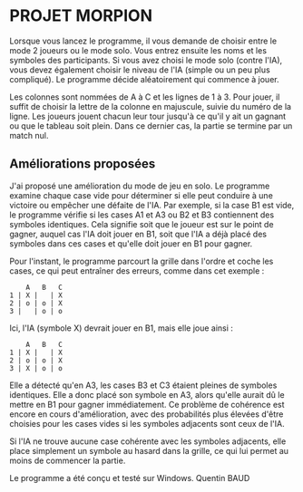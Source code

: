 # PROJET MORPION

Lorsque vous lancez le programme, il vous demande de choisir entre le mode 2 joueurs ou le mode solo. Vous entrez ensuite les noms et les symboles des participants.
Si vous avez choisi le mode solo (contre l'IA), vous devez également choisir le niveau de l'IA (simple ou un peu plus compliqué).
Le programme décide aléatoirement qui commence à jouer.

Les colonnes sont nommées de A à C et les lignes de 1 à 3. Pour jouer, il suffit de choisir la lettre de la colonne en majuscule, suivie du numéro de la ligne.
Les joueurs jouent chacun leur tour jusqu'à ce qu'il y ait un gagnant ou que le tableau soit plein. Dans ce dernier cas, la partie se termine par un match nul.


## Améliorations proposées

J'ai proposé une amélioration du mode de jeu en solo. Le programme examine chaque case vide pour déterminer si elle peut conduire à une victoire ou empêcher une défaite de l'IA.
Par exemple, si la case B1 est vide, le programme vérifie si les cases A1 et A3 ou B2 et B3 contiennent des symboles identiques.
Cela signifie soit que le joueur est sur le point de gagner, auquel cas l'IA doit jouer en B1, soit que l'IA a déjà placé des symboles dans ces cases et qu'elle doit jouer en B1 pour gagner.

Pour l'instant, le programme parcourt la grille dans l'ordre et coche les cases, ce qui peut entraîner des erreurs, comme dans cet exemple :

```
    A   B   C
1 | X |   | X
2 | o | o | X
3 |   | o | o
```

Ici, l'IA (symbole X) devrait jouer en B1, mais elle joue ainsi :

```
    A   B   C
1 | X |   | X
2 | o | o | X
3 | X | o | o
```

Elle a détecté qu'en A3, les cases B3 et C3 étaient pleines de symboles identiques. Elle a donc placé son symbole en A3, alors qu'elle aurait dû le mettre en B1 pour gagner immédiatement.
Ce problème de cohérence est encore en cours d'amélioration, avec des probabilités plus élevées d'être choisies pour les cases vides si les symboles adjacents sont ceux de l'IA.

Si l'IA ne trouve aucune case cohérente avec les symboles adjacents, elle place simplement un symbole au hasard dans la grille, ce qui lui permet au moins de commencer la partie.

Le programme a été conçu et testé sur Windows.
Quentin BAUD
